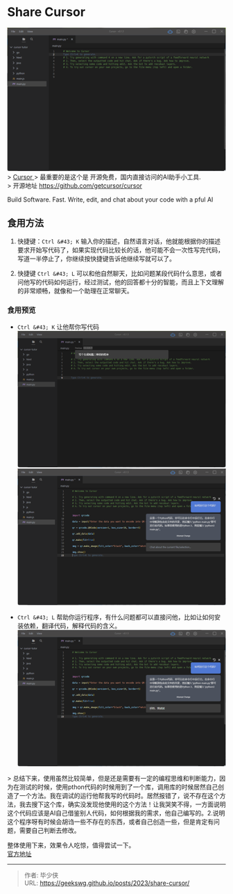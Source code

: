 # Share Cursor

![Cursor Home](230323185021-cursor-home.png)
&gt;  [Cursor ](https://www.cursor.so/) 
&gt; 最重要的是这个是 开源免费，国内直接访问的AI助手小工具.  
&gt; 开源地址 https://github.com/getcursor/cursor

Build Software. Fast.
Write, edit, and chat about your code with a pful AI

## 食用方法

1. 快捷键：`Ctrl &#43; K` 输入你的描述，自然语言对话，他就能根据你的描述要求开始写代码了，如果实现代码比较长的话，他可能不会一次性写完代码，写道一半停止了，你继续按快捷键告诉他继续写就可以了。

2. 快捷键 `Ctrl &#43; L` 可以和他自然聊天，比如问题某段代码什么意思，或者问他写的代码如何运行，经过测试，他的回答都十分的智能，而且上下文理解的非常顺畅，就像和一个助理在正常聊天。

### 食用预览
* `Ctrl &#43; K` 让他帮你写代码
![Cursor Home](230323185021-cursor1.png)
![Cursor Home](230323185021-cursor2.png)

* `Ctrl &#43; L` 帮助你运行程序，有什么问题都可以直接问他，比如让如何安装依赖，翻译代码，解释代码的含义。
![Cursor Home](230323185021-cursor3.png)

&gt; 总结下来，使用虽然比较简单，但是还是需要有一定的编程思维和判断能力，因为在测试的时候，使用pthon代码的时候用到了一个库，调用库的时候居然自己创造了一个方法。我在调试的运行他帮我写的代码时。居然报错了，说不存在这个方法，我去搜下这个库，确实没发现他使用的这个方法！让我哭笑不得，一方面说明这个代码应该是AI自己借鉴别人代码，如何根据我的需求，他自己编写的。2.说明这个程序呀有时候会胡诌一些不存在的东西，或者自己创造一些，但是肯定有问题，需要自己判断去修改。 

整体使用下来，效果令人吃惊，值得尝试一下。  
[官方地址](https://www.cursor.so/)



---

> 作者: 毕少侠  
> URL: https://geekswg.github.io/posts/2023/share-cursor/  

